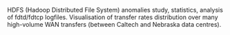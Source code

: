 HDFS (Hadoop Distributed File System) anomalies study, statistics, analysis of
fdtd/fdtcp logfiles. Visualisation of transfer rates distribution over many
high-volume WAN transfers (between Caltech and Nebraska data centres).

